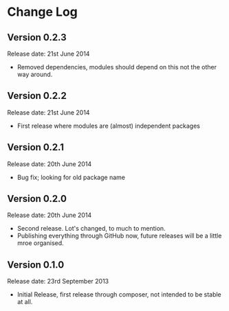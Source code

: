 # Change Log


## Version 0.2.3

Release date: 21st June 2014

- Removed dependencies, modules should depend on this not the other way around.


## Version 0.2.2

Release date: 21st June 2014

- First release where modules are (almost) independent packages


## Version 0.2.1

Release date: 20th June 2014

- Bug fix; looking for old package name


## Version 0.2.0

Release date: 20th June 2014

- Second release. Lot's changed, to much to mention.
- Publishing everything through GitHub now, future releases will be a little mroe organised.


## Version 0.1.0

Release date: 23rd September 2013

- Initial Release, first release through composer, not intended to be stable at all.